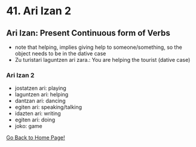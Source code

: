 # 41. Ari Izan 2

## Ari Izan: Present Continuous form of Verbs

*   note that helping, implies giving help to someone/something, so the object needs to be in the dative case
*   Zu turistari laguntzen ari zara.: You are helping the tourist (dative case)

### Ari Izan 2

*   jostatzen ari: playing
*   laguntzen ari: helping
*   dantzan ari: dancing
*   egiten ari: speaking/talking
*   idazten ari: writing
*   egiten ari: doing
*   joko: game

[ Go Back to Home Page!](..)
